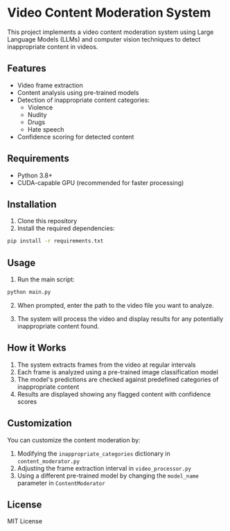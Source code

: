 # Video Content Moderation System

This project implements a video content moderation system using Large Language Models (LLMs) and computer vision techniques to detect inappropriate content in videos.

## Features

- Video frame extraction
- Content analysis using pre-trained models
- Detection of inappropriate content categories:
  - Violence
  - Nudity
  - Drugs
  - Hate speech
- Confidence scoring for detected content

## Requirements

- Python 3.8+
- CUDA-capable GPU (recommended for faster processing)

## Installation

1. Clone this repository
2. Install the required dependencies:
```bash
pip install -r requirements.txt
```

## Usage

1. Run the main script:
```bash
python main.py
```

2. When prompted, enter the path to the video file you want to analyze.

3. The system will process the video and display results for any potentially inappropriate content found.

## How it Works

1. The system extracts frames from the video at regular intervals
2. Each frame is analyzed using a pre-trained image classification model
3. The model's predictions are checked against predefined categories of inappropriate content
4. Results are displayed showing any flagged content with confidence scores

## Customization

You can customize the content moderation by:

1. Modifying the `inappropriate_categories` dictionary in `content_moderator.py`
2. Adjusting the frame extraction interval in `video_processor.py`
3. Using a different pre-trained model by changing the `model_name` parameter in `ContentModerator`

## License

MIT License 
